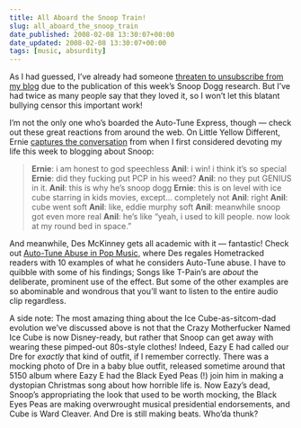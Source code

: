 ```yaml
---
title: All Aboard the Snoop Train!
slug: all_aboard_the_snoop_train
date_published: 2008-02-08 13:30:07+00:00
date_updated: 2008-02-08 13:30:07+00:00
tags: [music, absurdity]
---
```

As I had guessed, I’ve already had someone [threaten to unsubscribe from my blog](/2008/02/when-autotune-strikes.html#comment-353250) due to the publication of this week’s Snoop Dogg research. But I’ve had twice as many people say that they loved it, so I won’t let this blatant bullying censor this important work!

I’m not the only one who’s boarded the Auto-Tune Express, though — check out these great reactions from around the web. On Little Yellow Different, Ernie [captures the conversation](https://web.archive.org/web/20080216133659/http://www.littleyellowdifferent.com/where-anil-extols-the-virtues-of-snoop-doggs-new-video/) from when I first considered devoting my life this week to blogging about Snoop:

> **Ernie**: i am honest to god speechless
> **Anil**: i win! i think it’s so special
> **Ernie**: did they fucking put PCP in his weed?
> **Anil**: no they put GENIUS in it.
> **Anil**: this is why he’s snoop dogg
> **Ernie**: this is on level with ice cube starring in kids movies, except… completely not
> **Anil**: right
> **Anil**: cube went soft
> **Anil**: like, eddie murphy soft
> **Anil**: meanwhile snoop got even more real
> **Anil**: he’s like “yeah, i used to kill people. now look at my round bed in space.”

And meanwhile, Des McKinney gets all academic with it — fantastic! Check out [Auto-Tune Abuse in Pop Music](http://www.hometracked.com/2008/02/05/auto-tune-abuse-in-pop-music-10-examples), where Des regales Hometracked readers with 10 examples of what he considers Auto-Tune abuse. I have to quibble with some of his findings; Songs like T-Pain’s are *about* the deliberate, prominent use of the effect. But some of the other examples are so abominable and wondrous that you’ll want to listen to the entire audio clip regardless.

A side note: The most amazing thing about the Ice Cube-as-sitcom-dad evolution we’ve discussed above is not that the Crazy Motherfucker Named Ice Cube is now Disney-ready, but rather that Snoop can get away with wearing these pimped-out 80s-style clothes! Indeed, Eazy E had called our Dre for *exactly* that kind of outfit, if I remember correctly. There was a mocking photo of Dre in a baby blue outfit, released sometime around that 5150 album where Eazy E had the Black Eyed Peas (!) join him in making a dystopian Christmas song about how horrible life is. Now Eazy’s dead, Snoop’s appropriating the look that used to be worth mocking, the Black Eyes Peas are making overwrought musical presidential endorsements, and Cube is Ward Cleaver. And Dre is still making beats. Who’da thunk?
